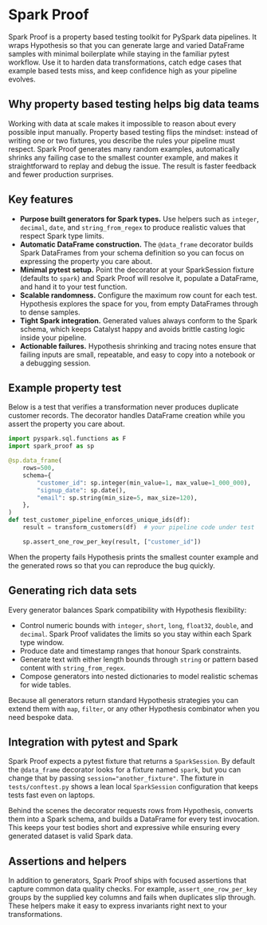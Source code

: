 # Spark Proof

Spark Proof is a property based testing toolkit for PySpark data pipelines. It wraps Hypothesis so that you can generate large and varied DataFrame samples with minimal boilerplate while staying in the familiar pytest workflow. Use it to harden data transformations, catch edge cases that example based tests miss, and keep confidence high as your pipeline evolves.

## Why property based testing helps big data teams

Working with data at scale makes it impossible to reason about every possible input manually. Property based testing flips the mindset: instead of writing one or two fixtures, you describe the rules your pipeline must respect. Spark Proof generates many random examples, automatically shrinks any failing case to the smallest counter example, and makes it straightforward to replay and debug the issue. The result is faster feedback and fewer production surprises.

## Key features

- **Purpose built generators for Spark types.** Use helpers such as `integer`, `decimal`, `date`, and `string_from_regex` to produce realistic values that respect Spark type limits.
- **Automatic DataFrame construction.** The `@data_frame` decorator builds Spark DataFrames from your schema definition so you can focus on expressing the property you care about.
- **Minimal pytest setup.** Point the decorator at your SparkSession fixture (defaults to `spark`) and Spark Proof will resolve it, populate a DataFrame, and hand it to your test function.
- **Scalable randomness.** Configure the maximum row count for each test. Hypothesis explores the space for you, from empty DataFrames through to dense samples.
- **Tight Spark integration.** Generated values always conform to the Spark schema, which keeps Catalyst happy and avoids brittle casting logic inside your pipeline.
- **Actionable failures.** Hypothesis shrinking and tracing notes ensure that failing inputs are small, repeatable, and easy to copy into a notebook or a debugging session.


## Example property test

Below is a test that verifies a transformation never produces duplicate customer records. The decorator handles DataFrame creation while you assert the property you care about.

```python
import pyspark.sql.functions as F
import spark_proof as sp

@sp.data_frame(
    rows=500,
    schema={
        "customer_id": sp.integer(min_value=1, max_value=1_000_000),
        "signup_date": sp.date(),
        "email": sp.string(min_size=5, max_size=120),
    },
)
def test_customer_pipeline_enforces_unique_ids(df):
    result = transform_customers(df)  # your pipeline code under test

    sp.assert_one_row_per_key(result, ["customer_id"])
```

When the property fails Hypothesis prints the smallest counter example and the generated rows so that you can reproduce the bug quickly.

## Generating rich data sets

Every generator balances Spark compatibility with Hypothesis flexibility:

- Control numeric bounds with `integer`, `short`, `long`, `float32`, `double`, and `decimal`. Spark Proof validates the limits so you stay within each Spark type window.
- Produce date and timestamp ranges that honour Spark constraints.
- Generate text with either length bounds through `string` or pattern based content with `string_from_regex`.
- Compose generators into nested dictionaries to model realistic schemas for wide tables.

Because all generators return standard Hypothesis strategies you can extend them with `map`, `filter`, or any other Hypothesis combinator when you need bespoke data.

## Integration with pytest and Spark

Spark Proof expects a pytest fixture that returns a `SparkSession`. By default the `@data_frame` decorator looks for a fixture named `spark`, but you can change that by passing `session="another_fixture"`. The fixture in `tests/conftest.py` shows a lean local `SparkSession` configuration that keeps tests fast even on laptops.

Behind the scenes the decorator requests rows from Hypothesis, converts them into a Spark schema, and builds a DataFrame for every test invocation. This keeps your test bodies short and expressive while ensuring every generated dataset is valid Spark data.

## Assertions and helpers

In addition to generators, Spark Proof ships with focused assertions that capture common data quality checks. For example, `assert_one_row_per_key` groups by the supplied key columns and fails when duplicates slip through. These helpers make it easy to express invariants right next to your transformations.